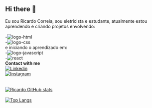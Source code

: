 ## Hi there 👋

Eu sou Ricardo Correia, sou eletricista e estudante, atualmente estou aprendendo e criando projetos envolvendo:<br><br>
-<img src="https://img.shields.io/badge/HTML-239120?style=for-the-badge&logo=html5&logoColor=white" alt="logo-html"><br>
-<img src="https://img.shields.io/badge/CSS-239120?&style=for-the-badge&logo=css3&logoColor=white" alt="logo-css"><br>
e iniciando o aprendizado em:<br>
-<img src="https://img.shields.io/badge/JavaScript-323330?style=for-the-badge&logo=javascript&logoColor=F7DF1E" alt="logo-javascript"><br>
-<img src="https://img.shields.io/badge/React-20232A?style=for-the-badge&logo=react&logoColor=61DAFB" alt="react">
<br>
**Contact with me**<br>
<a href="www.linkedin.com/in/ricardo-correia-costa-31a435225"><img src="https://img.shields.io/badge/LinkedIn-0077B5?style=for-the-badge&logo=linkedin&logoColor=white" alt="Linkedin"></a><br>
<a href="https://www.instagram.com/ricardo.ccorreia?igsh=MXY0Y3kzczF0YngzNw=="><img src="https://img.shields.io/badge/Instagram-E4405F?style=for-the-badge&logo=instagram&logoColor=white" alt="Instagram"></a>
<br>
<br>
<br>
[![Ricardo GitHub stats](https://github-readme-stats.vercel.app/api?username=ricardoc-costa)](https://github.com/anuraghazra/github-readme-stats)
<br>
<br>
[![Top Langs](https://github-readme-stats.vercel.app/api/top-langs/?username=ricardoc-costa)](https://github.com/anuraghazra/github-readme-stats)

<!--
**ricardoc-costa/ricardoc-costa** is a ✨ _special_ ✨ repository because its `README.md` (this file) appears on your GitHub profile.

Here are some ideas to get you started:

- 🔭 I’m currently working on ...
- 🌱 I’m currently learning ...
- 👯 I’m looking to collaborate on ...
- 🤔 I’m looking for help with ...
- 💬 Ask me about ...
- 📫 How to reach me: ...
- 😄 Pronouns: ...
- ⚡ Fun fact: ...
-->
